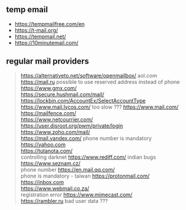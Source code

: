 ## temp email
* https://tempmailfree.com/en
* https://t-mail.org/
* https://tempmail.net/
* https://10minutemail.com/  


## regular mail providers
> https://alternativeto.net/software/openmailbox/ 
aol.com  
https://mail.ru
> possible to use reserved address instead of phone
https://www.gmx.com/  
https://secure.hushmail.com/mail/  
https://lockbin.com/AccountEx/SelectAccountType  
https://www.mail.lycos.com/
> too slow ???
https://www.mail.com/  
https://mailfence.com/  
https://www.netcourrier.com/  
https://user.disroot.org/pwm/private/login  
https://www.zoho.com/mail/  
https://mail.yandex.com/
> phone number is mandatory  
https://yahoo.com  
https://tutanota.com/  
> controlling darknet
https://www.rediff.com/
> indian bugs  
https://www.seznam.cz/  
> phone number
https://en.mail.qq.com/  
> phone is mandatory - taiwan
https://protonmail.com/  
https://inbox.com  
https://www.webmail.co.za/  
> registration error 
https://www.mimecast.com/  
https://rambler.ru
> bad user data ???
